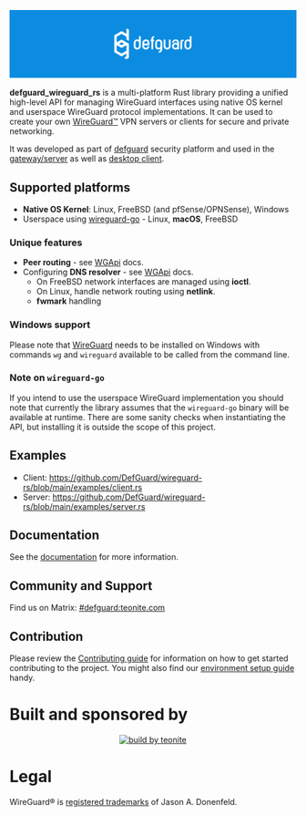  <p align="center">
    <img src="docs/header.png" alt="defguard">
 </p>

**defguard_wireguard_rs** is a multi-platform Rust library providing a unified high-level API for managing WireGuard interfaces using native OS kernel and userspace WireGuard protocol implementations.
It can be used to create your own [WireGuard:tm:](https://www.wireguard.com/) VPN servers or clients for secure and private networking.

It was developed as part of [defguard](https://github.com/defguard/defguard) security platform and used in the [gateway/server](https://github.com/defguard/gateway) as well as [desktop client](https://github.com/defguard/client).

## Supported platforms

* **Native OS Kernel**: Linux, FreeBSD (and pfSense/OPNSense), Windows
* Userspace using [wireguard-go](https://github.com/WireGuard/wireguard-go) - Linux, **macOS**, FreeBSD

### Unique features

* **Peer routing** - see [WGApi](https://docs.rs/defguard_wireguard_rs/latest/defguard_wireguard_rs/struct.WGApi.html) docs.
* Configuring **DNS resolver** - see [WGApi](https://docs.rs/defguard_wireguard_rs/latest/defguard_wireguard_rs/struct.WGApi.html) docs.
  * On FreeBSD network interfaces are managed using **ioctl**.
  * On Linux, handle network routing using **netlink**.
  * **fwmark** handling

### Windows support
Please note that [WireGuard](https://www.wireguard.com/install/) needs to be installed on Windows with commands `wg` and `wireguard` available to be called from the command line.

### Note on `wireguard-go`
If you intend to use the userspace WireGuard implementation you should note that currently the library assumes 
that the `wireguard-go` binary will be available at runtime. There are some sanity checks when instantiating the API, 
but installing it is outside the scope of this project.

## Examples

* Client: https://github.com/DefGuard/wireguard-rs/blob/main/examples/client.rs
* Server: https://github.com/DefGuard/wireguard-rs/blob/main/examples/server.rs

## Documentation

See the [documentation](https://defguard.gitbook.io) for more information.

## Community and Support

Find us on Matrix: [#defguard:teonite.com](https://matrix.to/#/#defguard:teonite.com)

## Contribution

Please review the [Contributing guide](https://defguard.gitbook.io/defguard/for-developers/contributing) for information on how to get started contributing to the project. You might also find our [environment setup guide](https://defguard.gitbook.io/defguard/for-developers/dev-env-setup) handy.

# Built and sponsored by

<p align="center">
      <a href="https://teonite.com/services/rust/" target="_blank"><img src="https://drive.google.com/uc?export=view&id=1z0fxSsZztoaeVWxHw2MbPbuOHMe3OsqN" alt="build by teonite" /></a>
</p>

# Legal
WireGuard® is [registered trademarks](https://www.wireguard.com/trademark-policy/) of Jason A. Donenfeld.
